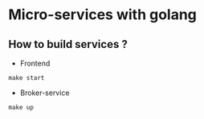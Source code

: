 # Micro-services with golang

## How to build services ?
 
* Frontend
```
make start
```

* Broker-service
```
make up
```
